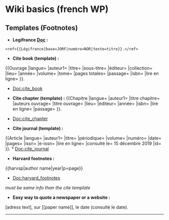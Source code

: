 # Wiki basics (french WP)

## Templates (Footnotes)

  * __Legifrance [Doc](https://fr.wikipedia.org/wiki/Mod%C3%A8le:L%C3%A9gifrance) :__

```<ref>{{Légifrance|base=JORF|numéro=NOR|texte=titre}}.</ref>```

* __Cite book (template) :__

{{Ouvrage |langue= |auteur1= |titre= |sous-titre= |éditeur= |collection= |lieu= |année= |volume= |tome= |pages totales= |passage= |isbn= |lire en ligne= }}.
* [Doc:cite_book](https://fr.wikipedia.org/wiki/Mod%C3%A8le:Ouvrage)

* __Cite chapter (template) :__
{{Chapitre |langue= |auteur1= |titre chapitre= |auteurs ouvrage= |titre ouvrage= |lieu= |éditeur= |année= |isbn= |lire en ligne= |passage= }}.
* [Doc:cite_chapter](https://fr.wikipedia.org/wiki/Mod%C3%A8le:Chapitre)
* __Cite journal (template) :__

{{Article |langue= |auteur1= |titre= |périodique= |volume= |numéro= |date= |pages= |issn= |e-issn= |lire en ligne= |consulté le= 15 décembre 2019 |id= }}. 
    * [Doc:cite_journal](https://fr.wikipedia.org/wiki/Mod%C3%A8le:Article)
* __Harvard footnotes :__

<ref>{{harvsp|author name|year|p=page}}</ref>
    
* [Doc:harvard_footnotes](https://fr.wikipedia.org/wiki/Mod%C3%A8le:R%C3%A9f%C3%A9rence_Harvard)
         
_must be same info than the cite template_
* __Easy way to quote a newspaper or a website :__

<ref>[adress text], sur [[paper name]], le date (consulté le date).</ref>

-----------------
